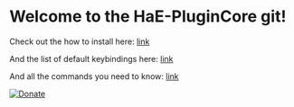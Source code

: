 # Welcome to the HaE-PluginCore git!

Check out the how to install here:
[link](https://github.com/sirhamsteralot/HaE-PluginCore/wiki/Installation)

And the list of default keybindings here:
[link](https://github.com/sirhamsteralot/HaE-PluginCore/wiki/Keybindings)

And all the commands you need to know:
[link](https://github.com/sirhamsteralot/HaE-PluginCore/wiki/Commands)

[![Donate](https://img.shields.io/badge/Donate-PayPal-blue.svg)](https://www.paypal.com/cgi-bin/webscr?cmd=_s-xclick&hosted_button_id=JX3FPVCALFX5U)
